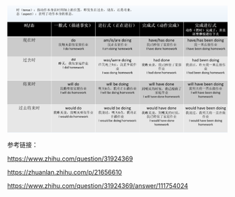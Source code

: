 



![image](https://github.com/qindongliang/Easy_Enligsh_Study/blob/master/pics/english_tense_aspect.png)


参考链接：

https://www.zhihu.com/question/31924369

https://zhuanlan.zhihu.com/p/21656610

https://www.zhihu.com/question/31924369/answer/111754024